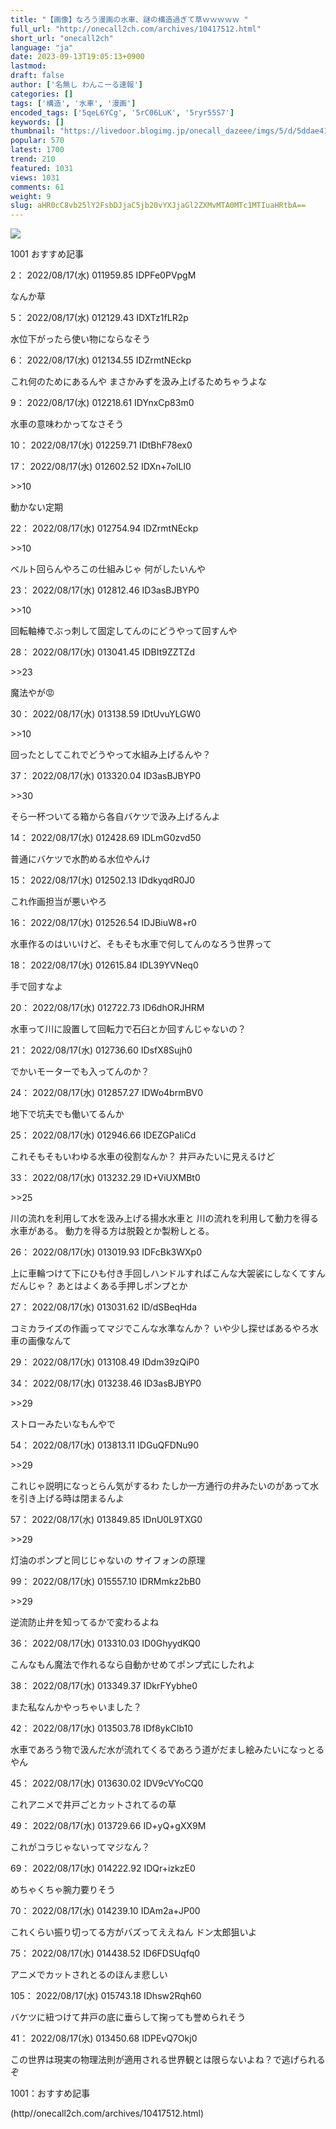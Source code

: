 ```yaml
---
title: "【画像】なろう漫画の水車、謎の構造過ぎて草ｗｗｗｗｗ "
full_url: "http://onecall2ch.com/archives/10417512.html"
short_url: "onecall2ch"
language: "ja"
date: 2023-09-13T19:05:13+0900
lastmod: 
draft: false
author: ['名無し わんこーる速報']
categories: []
tags: ['構造', '水車', '漫画']
encoded_tags: ['5qeL6YCg', '5rC06LuK', '5ryr55S7']
keywords: []
thumbnail: "https://livedoor.blogimg.jp/onecall_dazeee/imgs/5/d/5ddae417-s.jpg"
popular: 570
latest: 1700
trend: 210
featured: 1031
views: 1031
comments: 61
weight: 9
slug: aHR0cC8vb25lY2FsbDJjaC5jb20vYXJjaGl2ZXMvMTA0MTc1MTIuaHRtbA==
---
```


![](https://livedoor.blogimg.jp/onecall_dazeee/imgs/5/d/5ddae417-s.jpg)

<div> <p class='name2'> 1001 おすすめ記事</p> <p class='name2'>2： 2022/08/17(水) 011959.85 IDPFe0PVpgM</p><p class='onecall'> なんか草 </p> <p class='name2'>5： 2022/08/17(水) 012129.43 IDXTz1fLR2p</p><p class='onecall'> 水位下がったら使い物にならなそう </p> <p class='name2'>6： 2022/08/17(水) 012134.55 IDZrmtNEckp</p><p class='onecall'> これ何のためにあるんや まさかみずを汲み上げるためちゃうよな </p> <p class='name2'>9： 2022/08/17(水) 012218.61 IDYnxCp83m0</p><p class='onecall'> 水車の意味わかってなさそう </p> <p class='name2'>10： 2022/08/17(水) 012259.71 IDtBhF78ex0</p><p class='name2'>17： 2022/08/17(水) 012602.52 IDXn+7oILl0</p><p class='onecall'> <p class='anchor'>>>10</p> 動かない定期 </p> <p class='name2'>22： 2022/08/17(水) 012754.94 IDZrmtNEckp</p><p class='onecall'> <p class='anchor'>>>10</p> ベルト回らんやろこの仕組みじゃ 何がしたいんや </p> <p class='name2'>23： 2022/08/17(水) 012812.46 ID3asBJBYP0</p><p class='onecall'> <p class='anchor'>>>10</p> 回転軸棒でぶっ刺して固定してんのにどうやって回すんや </p> <p class='name2'>28： 2022/08/17(水) 013041.45 IDBIt9ZZTZd</p><p class='onecall'><p class='anchor'>>>23</p> 魔法やが😡</p> <p class='name2'>30： 2022/08/17(水) 013138.59 IDtUvuYLGW0</p><p class='onecall'> <p class='anchor'>>>10</p> 回ったとしてこれでどうやって水組み上げるんや？ </p> <p class='name2'>37： 2022/08/17(水) 013320.04 ID3asBJBYP0</p><p class='onecall'> <p class='anchor'>>>30</p> そら一杯ついてる箱から各自バケツで汲み上げるんよ </p> <p class='name2'>14： 2022/08/17(水) 012428.69 IDLmG0zvd50</p><p class='onecall'> 普通にバケツで水酌める水位やんけ </p> <p class='name2'>15： 2022/08/17(水) 012502.13 IDdkyqdR0J0</p><p class='onecall'> これ作画担当が悪いやろ </p> <p class='name2'>16： 2022/08/17(水) 012526.54 IDJBiuW8+r0</p><p class='onecall'> 水車作るのはいいけど、そもそも水車で何してんのなろう世界って </p> <p class='name2'>18： 2022/08/17(水) 012615.84 IDL39YVNeq0</p><p class='onecall'> 手で回すなよ </p> <p class='name2'>20： 2022/08/17(水) 012722.73 ID6dhORJHRM</p><p class='onecall'> 水車って川に設置して回転力で石臼とか回すんじゃないの？ </p> <p class='name2'>21： 2022/08/17(水) 012736.60 IDsfX8Sujh0</p><p class='onecall'> でかいモーターでも入ってんのか？ </p> <p class='name2'>24： 2022/08/17(水) 012857.27 IDWo4brmBV0</p><p class='onecall'> 地下で坑夫でも働いてるんか </p> <p class='name2'>25： 2022/08/17(水) 012946.66 IDEZGPaIiCd</p><p class='onecall'> これそもそもいわゆる水車の役割なんか？ 井戸みたいに見えるけど </p> <p class='name2'>33： 2022/08/17(水) 013232.29 ID+ViUXMBt0</p><p class='onecall'> <p class='anchor'>>>25</p> 川の流れを利用して水を汲み上げる揚水水車と 川の流れを利用して動力を得る水車がある。 動力を得る方は脱穀とか製粉しとる。 </p> <p class='name2'>26： 2022/08/17(水) 013019.93 IDFcBk3WXp0</p><p class='onecall'> 上に車輪つけて下にひも付き手回しハンドルすればこんな大袈裟にしなくてすんだんじゃ？ あとはよくある手押しポンプとか </p> <p class='name2'>27： 2022/08/17(水) 013031.62 ID/dSBeqHda</p><p class='onecall'> コミカライズの作画ってマジでこんな水準なんか？ いや少し探せばあるやろ水車の画像なんて </p> <p class='name2'>29： 2022/08/17(水) 013108.49 IDdm39zQiP0</p><p class='name2'>34： 2022/08/17(水) 013238.46 ID3asBJBYP0</p><p class='onecall'> <p class='anchor'>>>29</p> ストローみたいなもんやで </p> <p class='name2'>54： 2022/08/17(水) 013813.11 IDGuQFDNu90</p><p class='onecall'> <p class='anchor'>>>29</p> これじゃ説明になっとらん気がするわ たしか一方通行の弁みたいのがあって水を引き上げる時は閉まるんよ </p> <p class='name2'>57： 2022/08/17(水) 013849.85 IDnU0L9TXG0</p><p class='onecall'> <p class='anchor'>>>29</p> 灯油のポンプと同じじゃないの サイフォンの原理 </p> <p class='name2'>99： 2022/08/17(水) 015557.10 IDRMmkz2bB0</p><p class='onecall'> <p class='anchor'>>>29</p> 逆流防止弁を知ってるかで変わるよね </p> <p class='name2'>36： 2022/08/17(水) 013310.03 ID0GhyydKQ0</p><p class='onecall'> こんなもん魔法で作れるなら自動かせめてポンプ式にしたれよ </p> <p class='name2'>38： 2022/08/17(水) 013349.37 IDkrFYybhe0</p><p class='onecall'> また私なんかやっちゃいました？ </p> <p class='name2'>42： 2022/08/17(水) 013503.78 IDf8ykCIb10</p><p class='onecall'> 水車であろう物で汲んだ水が流れてくるであろう道がだまし絵みたいになっとるやん </p> <p class='name2'>45： 2022/08/17(水) 013630.02 IDV9cVYoCQ0</p><p class='onecall'> これアニメで井戸ごとカットされてるの草 </p> <p class='name2'>49： 2022/08/17(水) 013729.66 ID+yQ+gXX9M</p><p class='onecall'> これがコラじゃないってマジなん？ </p> <p class='name2'>69： 2022/08/17(水) 014222.92 IDQr+izkzE0</p><p class='onecall'> めちゃくちゃ腕力要りそう </p> <p class='name2'>70： 2022/08/17(水) 014239.10 IDAm2a+JP00</p><p class='onecall'> これくらい振り切ってる方がバズってええねん ドン太郎狙いよ </p> <p class='name2'>75： 2022/08/17(水) 014438.52 ID6FDSUqfq0</p><p class='onecall'> アニメでカットされとるのほんま悲しい </p> <p class='name2'>105： 2022/08/17(水) 015743.18 IDhsw2Rqh60</p><p class='onecall'> バケツに紐つけて井戸の底に垂らして掬っても誉められそう </p> <p class='name2'>41： 2022/08/17(水) 013450.68 IDPEvQ7Okj0</p><p class='onecall'> この世界は現実の物理法則が適用される世界観とは限らないよね？で逃げられるぞ </p> <p class='name2'>1001：おすすめ記事</p> </div>

(http//onecall2ch.com/archives/10417512.html)
